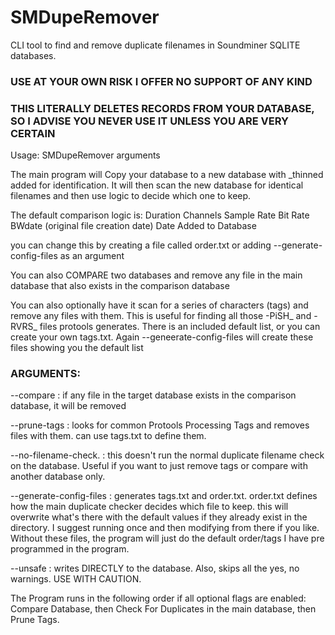# SMDupeRemover
 CLI tool to find and remove duplicate filenames in Soundminer SQLITE databases.  

### USE AT YOUR OWN RISK I OFFER NO SUPPORT OF ANY KIND
### THIS LITERALLY DELETES RECORDS FROM YOUR DATABASE, SO I ADVISE YOU NEVER USE IT UNLESS YOU ARE VERY CERTAIN

Usage: 
    SMDupeRemover <database> arguments

The main program will Copy your database to a new database with _thinned added for identification.  It will then scan the new database for identical filenames and then use logic to decide which one to keep.

The default comparison logic is:
   Duration
   Channels
   Sample Rate
   Bit Rate
   BWdate (original file creation date)
   Date Added to Database

you can change this by creating a file called order.txt  or adding --generate-config-files as an argument

You can also COMPARE two databases and remove any file in the main database that also exists in the comparison database

You can also optionally have it scan for a series of characters (tags) and remove any files with them.  This is useful for finding all those -PiSH_ and -RVRS_ files protools generates.  There is an included default list, or you can create your own tags.txt.  Again --geneerate-config-files will create these files showing you the default list


### ARGUMENTS:

--compare <database2> : if any file in the target database exists in the comparison database, it will be removed

--prune-tags  :  looks for common Protools Processing Tags and removes files with them.  can use tags.txt to define them.

--no-filename-check. :  this doesn't run the normal duplicate filename check on the database.  Useful if you want to just remove tags or compare with another database only.

--generate-config-files : generates tags.txt and order.txt. order.txt defines how the main duplicate checker decides which file to keep.  this will overwrite what's there with the default values if they already exist in the directory.  I suggest running once and then modifying from there if you like.  Without these files, the program will just do the default order/tags I have pre programmed in the program.

--unsafe : writes DIRECTLY to the database.  Also, skips all the yes, no warnings.  USE WITH CAUTION.


The Program runs in the following order if all optional flags are enabled:
  Compare Database, then Check For Duplicates in the main database, then Prune Tags.
